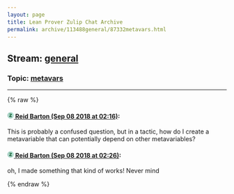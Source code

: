 ```yaml
---
layout: page
title: Lean Prover Zulip Chat Archive 
permalink: archive/113488general/87332metavars.html
---
```


## Stream: [general](index.html)
### Topic: [metavars](87332metavars.html)

---


{% raw %}
#### [![Click to go to Zulip](../../assets/img/zulip2.png) Reid Barton (Sep 08 2018 at 02:16)](https://leanprover.zulipchat.com/#narrow/stream/113488-general/topic/metavars/near/133545829):
This is probably a confused question, but in a tactic, how do I create a metavariable that can potentially depend on other metavariables?

#### [![Click to go to Zulip](../../assets/img/zulip2.png) Reid Barton (Sep 08 2018 at 02:26)](https://leanprover.zulipchat.com/#narrow/stream/113488-general/topic/metavars/near/133546218):
oh, I made something that kind of works! Never mind


{% endraw %}
